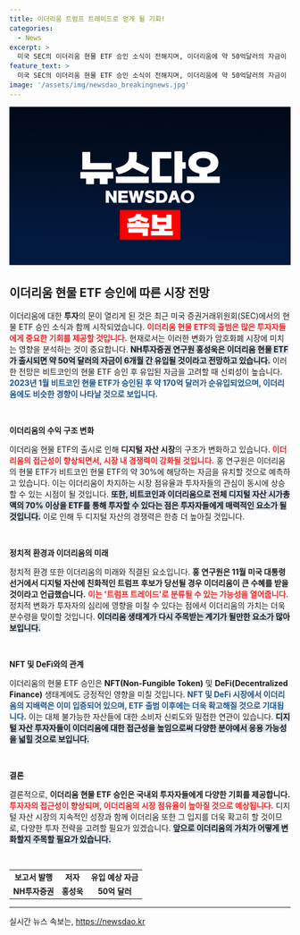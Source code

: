 ```yaml
---
title: 이더리움 트럼프 트레이드로 얻게 될 기회!
categories:
  - News
excerpt: >
  미국 SEC의 이더리움 현물 ETF 승인 소식이 전해지며, 이더리움에 약 50억달러의 자금이 몰릴 것이라고 NH투자증권이 전망했습니다. 비트코인에 이어 디지털자산 투자 접근성이 높아지는 가운데, 이더리움 생태계에도 큰 변화가 예상됩니다.
feature_text: >
  미국 SEC의 이더리움 현물 ETF 승인 소식이 전해지며, 이더리움에 약 50억달러의 자금이 몰릴 것이라고 NH투자증권이 전망했습니다. 비트코인에 이어 디지털자산 투자 접근성이 높아지는 가운데, 이더리움 생태계에도 큰 변화가 예상됩니다.
image: '/assets/img/newsdao_breakingnews.jpg'
---
```


<p><img src="/assets/img/newsdao_breakingnews.jpg" alt="ontimetimes 속보" /></p>

<h2 data-ke-size="size26">이더리움 현물 ETF 승인에 따른 시장 전망</h2>

<p data-ke-size="size16">이더리움에 대한 <b>투자</b>의 문이 열리게 된 것은 최근 미국 증권거래위원회(SEC)에서의 현물 ETF 승인 소식과 함께 시작되었습니다. <b><span style="color: #ee2323;">이더리움 현물 ETF의 출범은 많은 투자자들에게 중요한 기회를 제공할 것입니다.</span></b> 현재로서는 이러한 변화가 암호화폐 시장에 미치는 영향을 분석하는 것이 중요합니다. <b><span style="background-color: #21538527;">NH투자증권 연구원 홍성욱은 이더리움 현물 ETF가 출시되면 약 50억 달러의 자금이 6개월 간 유입될 것이라고 전망하고 있습니다.</span></b> 이러한 전망은 비트코인의 현물 ETF 승인 후 유입된 자금을 고려할 때 신뢰성이 높습니다. <b><span style="color: #1a5490;">2023년 1월 비트코인 현물 ETF가 승인된 후 약 170억 달러가 순유입되었으며, 이더리움에도 비슷한 경향이 나타날 것으로 보입니다.</span></b></p>

<p data-ke-size="size16">&nbsp;</p>

<p><b>이더리움의 수익 구조 변화</b></p>

<p data-ke-size="size16">이더리움 현물 ETF의 출시로 인해 <b>디지털 자산 시장</b>의 구조가 변화하고 있습니다. <b><span style="color: #ee2323;">이더리움의 접근성이 향상되면서, 시장 내 경쟁력이 강화될 것입니다.</span></b> 홍 연구원은 이더리움의 현물 ETF가 비트코인 현물 ETF의 약 30%에 해당하는 자금을 유치할 것으로 예측하고 있습니다. 이는 이더리움이 차지하는 시장 점유율과 투자자들의 관심이 동시에 상승할 수 있는 시점이 될 것입니다. <b><span style="background-color: #21538527;">또한, 비트코인과 이더리움으로 전체 디지털 자산 시가총액의 70% 이상을 ETF를 통해 투자할 수 있다는 점은 투자자들에게 매력적인 요소가 될 것입니다.</span></b> 이로 인해 두 디지털 자산의 경쟁력은 한층 더 높아질 것입니다.</p>

<p data-ke-size="size16">&nbsp;</p>

<p><b>정치적 환경과 이더리움의 미래</b></p>

<p data-ke-size="size16">정치적 환경 또한 이더리움의 미래와 직결된 요소입니다. <b>홍 연구원은 11월 미국 대통령 선거에서 디지털 자산에 친화적인 트럼프 후보가 당선될 경우 이더리움이 큰 수혜를 받을 것이라고 언급했습니다.</b> <b><span style="color: #ee2323;">이는 '트럼프 트레이드'로 분류될 수 있는 가능성을 열어줍니다.</span></b> 정치적 변화가 투자자의 심리에 영향을 미칠 수 있다는 점에서 이더리움의 가치는 더욱 분수령을 맞이할 것입니다. <b><span style="background-color: #21538527;">이더리움 생태계가 다시 주목받는 계기가 될만한 요소가 많아 보입니다.</span></b></p>

<p data-ke-size="size16">&nbsp;</p>

<p><b>NFT 및 DeFi와의 관계</b></p>

<p data-ke-size="size16">이더리움의 현물 ETF 승인은 <b>NFT(Non-Fungible Token)</b> 및 <b>DeFi(Decentralized Finance)</b> 생태계에도 긍정적인 영향을 미칠 것입니다. <b><span style="color: #1a5490;">NFT 및 DeFi 시장에서 이더리움의 지배력은 이미 입증되어 있으며, ETF 출범 이후에는 더욱 확고해질 것으로 기대됩니다.</span></b> 이는 대체 불가능한 자산들에 대한 소비자 신뢰도와 밀접한 연관이 있습니다. <b><span style="background-color: #21538527;">디지털 자산 투자자들이 이더리움에 대한 접근성을 높임으로써 다양한 분야에서 응용 가능성을 넓힐 것으로 보입니다.</span></b></p>

<p data-ke-size="size16">&nbsp;</p>

<p><b>결론</b></p>

<p data-ke-size="size16">결론적으로, <b>이더리움 현물 ETF 승인은 국내외 투자자들에게 다양한 기회를 제공합니다.</b> <b><span style="color: #ee2323;">투자자의 접근성이 향상되며, 이더리움의 시장 점유율이 높아질 것으로 예상됩니다.</span></b> 디지털 자산 시장의 지속적인 성장과 함께 이더리움 또한 그 입지를 더욱 확고히 할 것이므로, 다양한 투자 전략을 고려할 필요가 있겠습니다. <b><span style="background-color: #21538527;">앞으로 이더리움의 가치가 어떻게 변화할지 주목할 필요가 있습니다.</span></b></p>

<p data-ke-size="size16">&nbsp;</p>

<table>
<tbody>
<tr>
<td style="text-align: center; height: 17px;"><b>보고서 발행</b></td>
<td style="text-align: center; height: 17px;"><b>저자</b></td>
<td style="text-align: center; height: 17px;"><b>유입 예상 자금</b></td>
</tr>
<tr>
<td style="text-align: center; height: 17px;"><b>NH투자증권</b></td>
<td style="text-align: center; height: 17px;"><b>홍성욱</b></td>
<td style="text-align: center; height: 17px;"><b>50억 달러</b></td>
</tr>
</tbody>
</table>

<hr>
실시간 뉴스 속보는, <a href="https://newsdao.kr" rel="dofollow">https://newsdao.kr</a>


